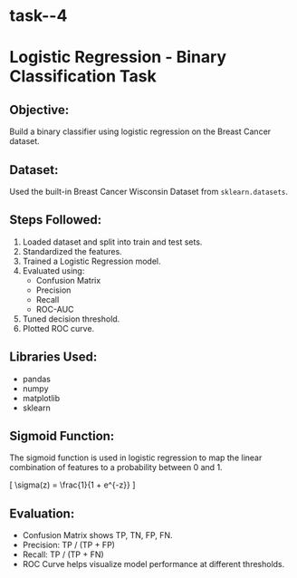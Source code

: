 # task--4
# Logistic Regression - Binary Classification Task

## Objective:
Build a binary classifier using logistic regression on the Breast Cancer dataset.

## Dataset:
Used the built-in Breast Cancer Wisconsin Dataset from `sklearn.datasets`.

## Steps Followed:
1. Loaded dataset and split into train and test sets.
2. Standardized the features.
3. Trained a Logistic Regression model.
4. Evaluated using:
   - Confusion Matrix
   - Precision
   - Recall
   - ROC-AUC
5. Tuned decision threshold.
6. Plotted ROC curve.

## Libraries Used:
- pandas
- numpy
- matplotlib
- sklearn

## Sigmoid Function:
The sigmoid function is used in logistic regression to map the linear combination of features to a probability between 0 and 1.

\[
\sigma(z) = \frac{1}{1 + e^{-z}}
\]

## Evaluation:
- Confusion Matrix shows TP, TN, FP, FN.
- Precision: TP / (TP + FP)
- Recall: TP / (TP + FN)
- ROC Curve helps visualize model performance at different thresholds.
